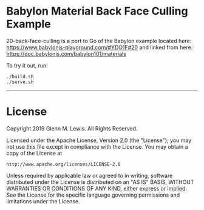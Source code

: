 # Babylon Material Back Face Culling Example

20-back-face-culling is a port to Go of the Babylon example located here:
https://www.babylonjs-playground.com/#YDO1F#20
and linked from here:
https://doc.babylonjs.com/babylon101/materials

To try it out, run:

```
./build.sh
./serve.sh
```

---

# License

Copyright 2019 Glenn M. Lewis. All Rights Reserved.

Licensed under the Apache License, Version 2.0 (the "License");
you may not use this file except in compliance with the License.
You may obtain a copy of the License at

    http://www.apache.org/licenses/LICENSE-2.0

Unless required by applicable law or agreed to in writing, software
distributed under the License is distributed on an "AS IS" BASIS,
WITHOUT WARRANTIES OR CONDITIONS OF ANY KIND, either express or implied.
See the License for the specific language governing permissions and
limitations under the License.
